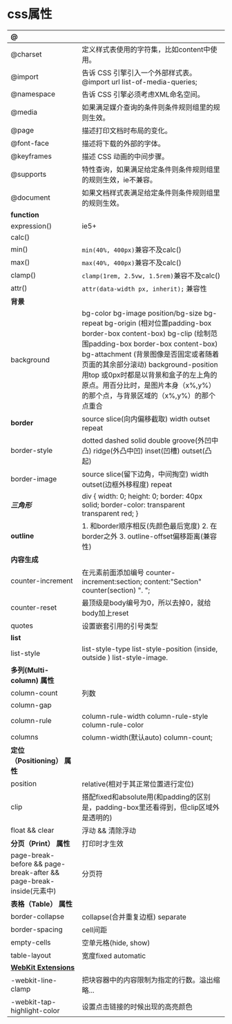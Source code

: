 # css属性

| **@** |  |
| :--- | :--- |
| @charset | 定义样式表使用的字符集，比如content中使用。 |
| @import | 告诉 CSS 引擎引入一个外部样式表。@import url list-of-media-queries; |
| @namespace | 告诉 CSS 引擎必须考虑XML命名空间。 |
| @media | 如果满足媒介查询的条件则条件规则组里的规则生效。 |
| @page | 描述打印文档时布局的变化。 |
| @font-face | 描述将下载的外部的字体。 |
| @keyframes | 描述 CSS 动画的中间步骤。 |
| @supports | 特性查询，如果满足给定条件则条件规则组里的规则生效，ie不兼容。 |
| @document | 如果文档样式表满足给定条件则条件规则组里的规则生效。 |
| **function** |  |
| expression\(\) | ie5+ |
| calc\(\) |  |
| min\(\) | `min(40%, 400px)`兼容不及calc\(\) |
| max\(\) | `max(40%, 400px)`兼容不及calc\(\) |
| clamp\(\) | `clamp(1rem, 2.5vw, 1.5rem)`兼容不及calc\(\) |
| attr\(\) | `attr(data-width px, inherit);` 兼容性 |
| **背景** |  |
| background | bg-color  bg-image  position/bg-size  bg-repeat  bg-origin \(相对位置padding-box border-box content-box\)  bg-clip \(绘制范围padding-box border-box content-box\)  bg-attachment \(背景图像是否固定或者随着页面的其余部分滚动\)  background-position用top 或0px时都是以背景和盒子的左上角的原点。用百分比时，是图片本身（x%,y%）的那个点，与背景区域的（x%,y%）的那个点重合 |
| **border** | source  slice\(向内偏移截取\)  width  outset  repeat |
| border-style | dotted  dashed  solid  double  groove\(外凹中凸\)  ridge\(外凸中凹\)  inset\(凹槽\)  outset\(凸起\) |
| border-image | source  slice\(留下边角，中间掏空\)  width  outset\(边框外移程度\)  repeat |
| _**三角形**_ | div { width: 0; height: 0; border: 40px solid; border-color: transparent transparent red; } |
| **outline** | 1. 和border顺序相反\(先颜色最后宽度\) 2. 在border之外 3. outline-offset偏移距离\(兼容性\) |
| **内容生成** |  |
| counter-increment | 在元素前面添加编号 counter-increment:section;  content:"Section" counter\(section\) ". "; |
| counter-reset | 最顶级是body编号为0，所以去掉0，就给body加上reset |
| quotes | 设置嵌套引用的引号类型 |
| **list** |  |
| list-style | list-style-type  list-style-position \(inside, outside \)  list-style-image. |
| **多列\(Multi-column\) 属性** |  |
| column-count | 列数 |
| column-gap |  |
| column-rule | column-rule-width  column-rule-style  column-rule-color |
| columns | column-width\(默认auto\) column-count; |
| **定位（Positioning） 属性** |  |
| position | relative\(相对于其正常位置进行定位\) |
| clip | 搭配fixed和absolute用\(和padding的区别是，padding-box里还看得到，但clip区域外是透明的\) |
| float && clear | 浮动 && 清除浮动 |
| **分页（Print） 属性** | 打印时才生效 |
| page-break-before &&   page-break-after &&  page-break-inside\(元素中\) | 分页符 |
| **表格（Table） 属性** |  |
| border-collapse | collapse\(合并重复边框\)   separate |
| border-spacing | cell间距 |
| empty-cells | 空单元格\(hide, show\) |
| table-layout | 宽度fixed automatic |
| [**WebKit Extensions**](https://developer.mozilla.org/zh-CN/docs/Web/CSS/WebKit_Extensions) |  |
| -webkit-line-clamp | 把块容器中的内容限制为指定的行数。溢出缩略... |
| -webkit-tap-highlight-color | 设置点击链接的时候出现的高亮颜色 |

